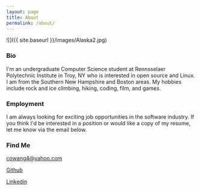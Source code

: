 ```yaml
---
layout: page
title: About
permalink: /about/
---
```

![]({{ site.baseurl }}/images/Alaska2.jpg)

### Bio

I'm an undergraduate Computer Science student at Rennsselaer Polytechnic Institute in Troy, NY who is interested in open source and Linux. I am from the Southern New Hampshire and Boston areas. My hobbies include rock and ice climbing, hiking,
coding, film, and games.

### Employment

I am always looking for exciting job opportunities in the software industry.
If you think I'd be interested in a position or would like a copy of my resume, let me know via the email below.

### Find Me

[cowang4@yahoo.com](mailto:cowang4@yahoo.com)

[Github](https://github.com/cowang4)

[Linkedin](https://www.linkedin.com/in/greg-cowan-664b82115)
